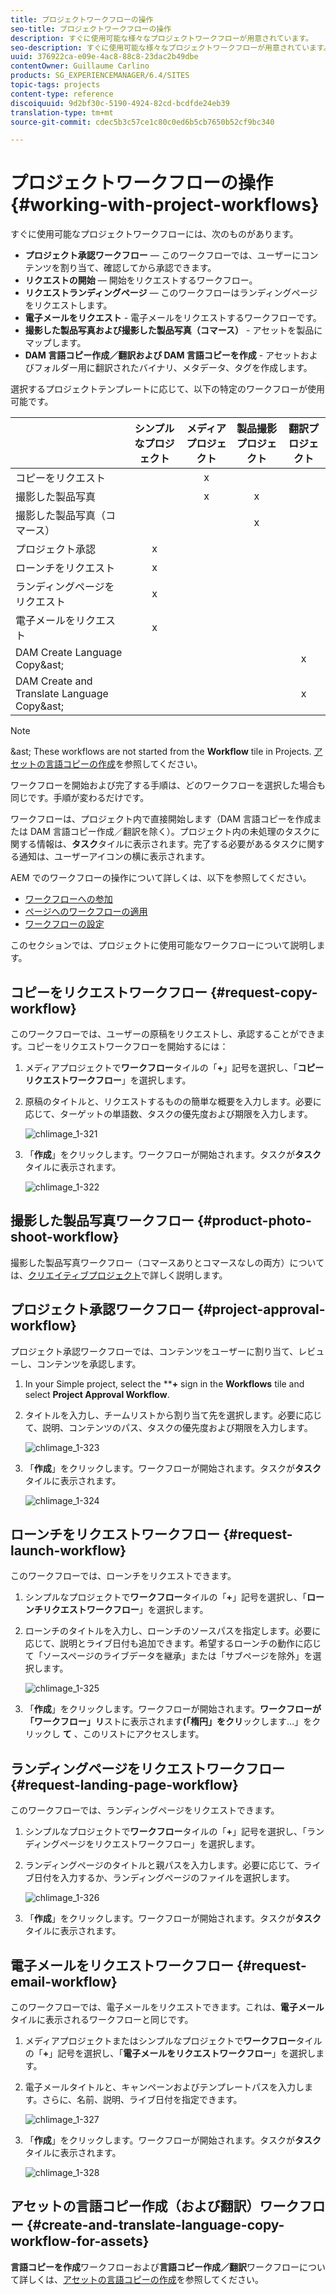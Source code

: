 ```yaml
---
title: プロジェクトワークフローの操作
seo-title: プロジェクトワークフローの操作
description: すぐに使用可能な様々なプロジェクトワークフローが用意されています。
seo-description: すぐに使用可能な様々なプロジェクトワークフローが用意されています。
uuid: 376922ca-e09e-4ac8-88c8-23dac2b49dbe
contentOwner: Guillaume Carlino
products: SG_EXPERIENCEMANAGER/6.4/SITES
topic-tags: projects
content-type: reference
discoiquuid: 9d2bf30c-5190-4924-82cd-bcdfde24eb39
translation-type: tm+mt
source-git-commit: cdec5b3c57ce1c80c0ed6b5cb7650b52cf9bc340

---
```



# プロジェクトワークフローの操作{#working-with-project-workflows}

すぐに使用可能なプロジェクトワークフローには、次のものがあります。

* **プロジェクト承認ワークフロー** — このワークフローでは、ユーザーにコンテンツを割り当て、確認してから承認できます。
* **リクエストの開始** — 開始をリクエストするワークフロー。
* **リクエストランディングページ** — このワークフローはランディングページをリクエストします。
* **電子メールをリクエスト** - 電子メールをリクエストするワークフローです。
* **撮影した製品写真および撮影した製品写真（コマース）** - アセットを製品にマップします。
* **DAM 言語コピー作成／翻訳および DAM 言語コピーを作成** - アセットおよびフォルダー用に翻訳されたバイナリ、メタデータ、タグを作成します。

選択するプロジェクトテンプレートに応じて、以下の特定のワークフローが使用可能です。

|  | **シンプルなプロジェクト** | **メディアプロジェクト** | **製品撮影プロジェクト** | **翻訳プロジェクト** |
|---|:-:|:-:|:-:|:-:|
| コピーをリクエスト |  | x |  |  |
| 撮影した製品写真 |  | x | x |  |
| 撮影した製品写真（コマース） |  |  | x |  |
| プロジェクト承認 | x |  |  |  |
| ローンチをリクエスト | x |  |  |  |
| ランディングページをリクエスト | x |  |  |  |
| 電子メールをリクエスト | x |  |  |  |
| DAM Create Language Copy&amp;ast; |  |  |  | x |
| DAM Create and Translate Language Copy&amp;ast; |  |  |  | x |

>[!NOTE]
>
>&amp;ast; These workflows are not started from the **Workflow** tile in Projects. [アセットの言語コピーの作成](/help/sites-administering/tc-manage.md)を参照してください。

ワークフローを開始および完了する手順は、どのワークフローを選択した場合も同じです。手順が変わるだけです。

ワークフローは、プロジェクト内で直接開始します（DAM 言語コピーを作成または DAM 言語コピー作成／翻訳を除く）。プロジェクト内の未処理のタスクに関する情報は、**タスク**&#x200B;タイルに表示されます。完了する必要があるタスクに関する通知は、ユーザーアイコンの横に表示されます。

AEM でのワークフローの操作について詳しくは、以下を参照してください。

* [ワークフローへの参加](/help/sites-authoring/workflows-participating.md)
* [ページへのワークフローの適用](/help/sites-authoring/workflows-applying.md)
* [ワークフローの設定](/help/sites-administering/workflows.md)

このセクションでは、プロジェクトに使用可能なワークフローについて説明します。

## コピーをリクエストワークフロー {#request-copy-workflow}

このワークフローでは、ユーザーの原稿をリクエストし、承認することができます。コピーをリクエストワークフローを開始するには：

1. メディアプロジェクトで&#x200B;**ワークフロー**&#x200B;タイルの「**+**」記号を選択し、「**コピーリクエストワークフロー**」を選択します。
1. 原稿のタイトルと、リクエストするものの簡単な概要を入力します。必要に応じて、ターゲットの単語数、タスクの優先度および期限を入力します。

   ![chlimage_1-321](assets/chlimage_1-321.png)

1. 「**作成**」をクリックします。ワークフローが開始されます。タスクが&#x200B;**タスク**&#x200B;タイルに表示されます。

   ![chlimage_1-322](assets/chlimage_1-322.png)

## 撮影した製品写真ワークフロー {#product-photo-shoot-workflow}

撮影した製品写真ワークフロー（コマースありとコマースなしの両方）については、[クリエイティブプロジェクト](/help/sites-authoring/managing-product-information.md)で詳しく説明します。

## プロジェクト承認ワークフロー {#project-approval-workflow}

プロジェクト承認ワークフローでは、コンテンツをユーザーに割り当て、レビューし、コンテンツを承認します。

1. In your Simple project, select the ****+** sign in the **Workflows** tile and select **Project Approval Workflow**.
1. タイトルを入力し、チームリストから割り当て先を選択します。必要に応じて、説明、コンテンツのパス、タスクの優先度および期限を入力します。

   ![chlimage_1-323](assets/chlimage_1-323.png)

1. 「**作成**」をクリックします。ワークフローが開始されます。タスクが&#x200B;**タスク**&#x200B;タイルに表示されます。

   ![chlimage_1-324](assets/chlimage_1-324.png)

## ローンチをリクエストワークフロー {#request-launch-workflow}

このワークフローでは、ローンチをリクエストできます。

1. シンプルなプロジェクトで&#x200B;**ワークフロー**&#x200B;タイルの「**+**」記号を選択し、「**ローンチリクエストワークフロー**」を選択します。
1. ローンチのタイトルを入力し、ローンチのソースパスを指定します。必要に応じて、説明とライブ日付も追加できます。希望するローンチの動作に応じて「ソースページのライブデータを継承」または「サブページを除外」を選択します。

   ![chlimage_1-325](assets/chlimage_1-325.png)

1. 「**作成**」をクリックします。ワークフローが開始されます。**ワークフローが「ワークフロー」リ**&#x200B;ストに表示されます&#x200B;**(「楕円」をクリ**&#x200B;ックします…」をクリックし **て** 、このリストにアクセスします。

## ランディングページをリクエストワークフロー {#request-landing-page-workflow}

このワークフローでは、ランディングページをリクエストできます。

1. シンプルなプロジェクトで&#x200B;**ワークフロー**&#x200B;タイルの「**+**」記号を選択し、「ランディングページをリクエストワークフロー」を選択します。
1. ランディングページのタイトルと親パスを入力します。必要に応じて、ライブ日付を入力するか、ランディングページのファイルを選択します。

   ![chlimage_1-326](assets/chlimage_1-326.png)

1. 「**作成**」をクリックします。ワークフローが開始されます。タスクが&#x200B;**タスク**&#x200B;タイルに表示されます。

## 電子メールをリクエストワークフロー {#request-email-workflow}

このワークフローでは、電子メールをリクエストできます。これは、**電子メール**&#x200B;タイルに表示されるワークフローと同じです。

1. メディアプロジェクトまたはシンプルなプロジェクトで&#x200B;**ワークフロー**&#x200B;タイルの「**+**」記号を選択し、「**電子メールをリクエストワークフロー**」を選択します。
1. 電子メールタイトルと、キャンペーンおよびテンプレートパスを入力します。さらに、名前、説明、ライブ日付を指定できます。

   ![chlimage_1-327](assets/chlimage_1-327.png)

1. 「**作成**」をクリックします。ワークフローが開始されます。タスクが&#x200B;**タスク**&#x200B;タイルに表示されます。

   ![chlimage_1-328](assets/chlimage_1-328.png)

## アセットの言語コピー作成（および翻訳）ワークフロー {#create-and-translate-language-copy-workflow-for-assets}

**言語コピーを作成**&#x200B;ワークフローおよび&#x200B;**言語コピー作成／翻訳**&#x200B;ワークフローについて詳しくは、[アセットの言語コピーの作成](/help/assets/translation-projects.md)を参照してください。
